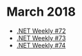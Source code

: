 # March 2018

+ [.NET Weekly #72](number-72.md)
+ [.NET Weekly #73](number-73.md)
+ [.NET Weekly #74](number-74.md)